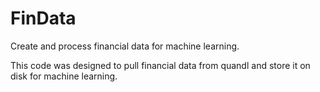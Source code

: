 # FinData
Create and process financial data for machine learning.

This code was designed to pull financial data from quandl and store it on disk for machine learning.
